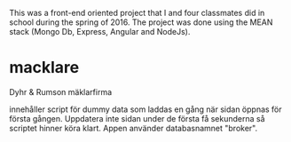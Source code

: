 This was a front-end oriented project that I and four classmates did in school during the spring of 2016.
The project was done using the MEAN stack (Mongo Db, Express, Angular and NodeJs).

# macklare
Dyhr & Rumson mäklarfirma

innehåller script för dummy data som laddas en gång när sidan öppnas för första gången. Uppdatera inte sidan under de första få sekunderna så scriptet hinner köra klart. Appen använder databasnamnet "broker".
